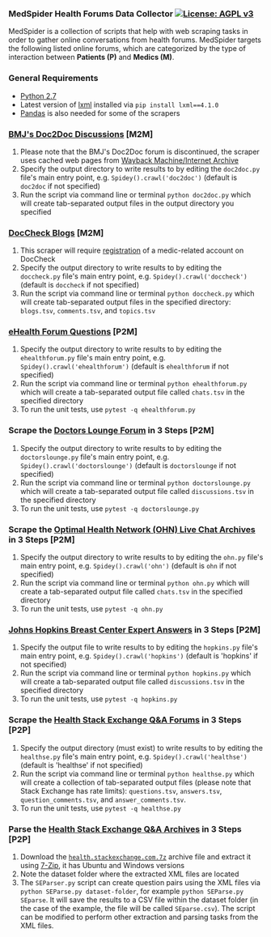 ### MedSpider Health Forums Data Collector [![License: AGPL v3](https://img.shields.io/badge/License-AGPL%20v3-blue.svg)](https://www.gnu.org/licenses/agpl-3.0)

MedSpider is a collection of scripts that help with web scraping tasks in order to gather online conversations from health forums. MedSpider targets the following listed online forums, which are categorized by the type of interaction between **Patients (P)** and **Medics (M)**.

### General Requirements

- [Python 2.7](https://www.python.org/downloads)
- Latest version of [lxml](http://lxml.de) installed via `pip install lxml==4.1.0`
- [Pandas](https://pypi.org/project/pandas/) is also needed for some of the scrapers

### [BMJ's Doc2Doc Discussions](https://web.archive.org/web/20160615105956/http://doc2doc.bmj.com/) [M2M]

1. Please note that the BMJ's Doc2Doc forum is discontinued, the scraper uses cached web pages from [Wayback Machine/Internet Archive](https://archive.org)
2. Specify the output directory to write results to by editing the `doc2doc.py` file's main entry point, e.g. `Spidey().crawl('doc2doc')` (default is `doc2doc` if not specified)
3. Run the script via command line or terminal `python doc2doc.py` which will create tab-separated output files in the output directory you specified

### [DocCheck Blogs](http://www.doccheck.com/com/ask/) [M2M]

1. This scraper will require [registration](http://www.doccheck.com/com/account/register/) of a medic-related account on DocCheck
2. Specify the output directory to write results to by editing the `doccheck.py` file's main entry point, e.g. `Spidey().crawl('doccheck')` (default is `doccheck` if not specified)
3. Run the script via command line or terminal `python doccheck.py` which will create tab-separated output files in the specified directory: `blogs.tsv`, `comments.tsv`, and `topics.tsv`

### [eHealth Forum Questions](https://ehealthforum.com/health/ask_a_doctor_forums.html) [P2M]

1. Specify the output directory to write results to by editing the `ehealthforum.py` file's main entry point, e.g. `Spidey().crawl('ehealthforum')`  (default is `ehealthforum` if not specified)
2. Run the script via command line or terminal `python ehealthforum.py` which will create a tab-separated output file called `chats.tsv` in the specified directory
3. To run the unit tests, use `pytest -q ehealthforum.py`

### Scrape the [Doctors Lounge Forum](https://www.doctorslounge.com/forums/) in 3 Steps [P2M]

1. Specify the output directory to write results to by editing the `doctorslounge.py` file's main entry point, e.g. `Spidey().crawl('doctorslounge')`   (default is `doctorslounge` if not specified)
2. Run the script via command line or terminal `python doctorslounge.py` which will create a tab-separated output file called `discussions.tsv` in the specified directory
3. To run the unit tests, use `pytest -q doctorslounge.py`

### Scrape the [Optimal Health Network (OHN) Live Chat Archives](https://web.archive.org/web/20130129082319/http://www.optimalhealthnetwork.com/Alternative-Health-Live-Chat-Log-Archive-s/196.htm) in 3 Steps [P2M]

1. Specify the output directory to write results to by editing the `ohn.py` file's main entry point, e.g. `Spidey().crawl('ohn')` (default is `ohn` if not specified)
2. Run the script via command line or terminal `python ohn.py` which will create a tab-separated output file called `chats.tsv` in the specified directory
3. To run the unit tests, use `pytest -q ohn.py`

### [Johns Hopkins Breast Center Expert Answers](http://www.hopkinsbreastcenter.org/services/ask_expert/) in 3 Steps [P2M]

1. Specify the output file to write results to by editing the `hopkins.py` file's main entry point, e.g. `Spidey().crawl('hopkins')` (default is 'hopkins' if not specified)
2. Run the script via command line or terminal `python hopkins.py` which will create a tab-separated output file called `discussions.tsv` in the specified directory
3. To run the unit tests, use `pytest -q hopkins.py`

### Scrape the [Health Stack Exchange Q&A Forums](https://health.stackexchange.com/questions?pagesize=50&sort=newest) in 3 Steps [P2P]

1. Specify the output directory (must exist) to write results to by editing the `healthse.py` file's main entry point, e.g. `Spidey().crawl('healthse')` (default is 'healthse' if not specified)
2. Run the script via command line or terminal `python healthse.py` which will create a collection of tab-separated output files (please note that Stack Exchange has rate limits): `questions.tsv`, `answers.tsv`, `question_comments.tsv`, and `answer_comments.tsv`.
3. To run the unit tests, use `pytest -q healthse.py`

### Parse the [Health Stack Exchange Q&A Archives](https://archive.org/download/stackexchange) in 3 Steps [P2P]

1. Download the [`health.stackexchange.com.7z`](https://archive.org/download/stackexchange) archive file and extract it using [7-Zip](http://www.7-zip.org/download.html), it has Ubuntu and Windows versions
2. Note the dataset folder where the extracted XML files are located
3. The `SEParser.py` script can create question pairs using the XML files via `python SEParse.py dataset-folder`, for example `python SEParse.py SEparse`. It will save the results to a CSV file within the dataset folder (in the case of the example, the file will be called `SEparse.csv`). The script can be modified to perform other extraction and parsing tasks from the XML files.